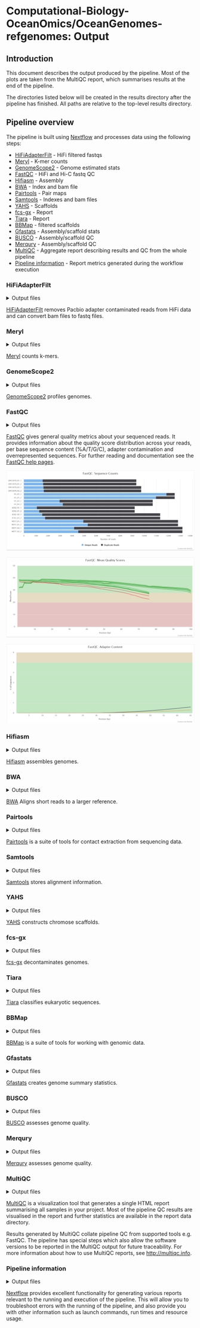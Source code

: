 # Computational-Biology-OceanOmics/OceanGenomes-refgenomes: Output

## Introduction

This document describes the output produced by the pipeline. Most of the plots are taken from the MultiQC report, which summarises results at the end of the pipeline.

The directories listed below will be created in the results directory after the pipeline has finished. All paths are relative to the top-level results directory.

## Pipeline overview

The pipeline is built using [Nextflow](https://www.nextflow.io/) and processes data using the following steps:

- [HiFiAdapterFilt](#hifiadapterfilt) - HiFi filtered fastqs
- [Meryl](#meryl) - K-mer counts
- [GenomeScope2](#genomescope2) - Genome estimated stats
- [FastQC](#fastqc) - HiFi and Hi-C fastq QC
- [Hifiasm](#hifiasm) - Assembly
- [BWA](#bwa) - Index and bam file
- [Pairtools](#pairtools) - Pair maps
- [Samtools](#samtools) - Indexes and bam files
- [YAHS](#yahs) - Scaffolds
- [fcs-gx](#fcs-gx) - Report
- [Tiara](#tiara) - Report
- [BBMap](#bbmap) - filtered scaffolds
- [Gfastats](#gfastats) - Assembly/scaffold stats
- [BUSCO](#busco) - Assembly/scaffold QC
- [Merqury](#merqury) - Assembly/scaffold QC
- [MultiQC](#multiqc) - Aggregate report describing results and QC from the whole pipeline
- [Pipeline information](#pipeline-information) - Report metrics generated during the workflow execution

### HiFiAdapterFilt

<details markdown="1">
<summary>Output files</summary>

- `hifiadapterfilt/`
  - `sample/`
    - `*.fastq.gz`: filtered hifi fastq files.
    - `*stats`: stat files produced by HiFiAdapterFilt.

</details>

[HiFiAdapterFilt](https://bmcgenomics.biomedcentral.com/articles/10.1186/s12864-022-08375-1) removes Pacbio adapter contaminated reads from HiFi data and can convert bam files to fastq files.

### Meryl

<details markdown="1">
<summary>Output files</summary>

- `meryl/`
  - `*.hist`: Histogram produced by Meryl.
  - `*.meryldb/`: Meryl database.

</details>

[Meryl](https://genomebiology.biomedcentral.com/articles/10.1186/s13059-020-02134-9) counts k-mers.

### GenomeScope2

<details markdown="1">
<summary>Output files</summary>

- `genomescope2/`
  - `*_model.txt`: Genomescope2 model.
  - `*_summary.txt`: Summary stats.
  - `*.png`: various png files produced by genomescope2.

</details>

[GenomeScope2](https://www.nature.com/articles/s41467-020-14998-3) profiles genomes.

### FastQC

<details markdown="1">
<summary>Output files</summary>

- `fastqc/`
  - `*_fastqc.html`: FastQC report containing quality metrics.
  - `*_fastqc.zip`: Zip archive containing the FastQC report, tab-delimited data file and plot images.

</details>

[FastQC](http://www.bioinformatics.babraham.ac.uk/projects/fastqc/) gives general quality metrics about your sequenced reads. It provides information about the quality score distribution across your reads, per base sequence content (%A/T/G/C), adapter contamination and overrepresented sequences. For further reading and documentation see the [FastQC help pages](http://www.bioinformatics.babraham.ac.uk/projects/fastqc/Help/).

![MultiQC - FastQC sequence counts plot](images/mqc_fastqc_counts.png)

![MultiQC - FastQC mean quality scores plot](images/mqc_fastqc_quality.png)

![MultiQC - FastQC adapter content plot](images/mqc_fastqc_adapter.png)

### Hifiasm

<details markdown="1">
<summary>Output files</summary>

- `hifiasm/`
  - `*.stderr.log`: Standard error log file produced during the Hifiasm run.
  - `*.gfa`: Various assembly graphs.
  - `*.bin`: Error corrected and overlap reads.

</details>

[Hifiasm](https://www.nature.com/articles/s41592-020-01056-5) assembles genomes.

### BWA

<details markdown="1">
<summary>Output files</summary>

- `bwa/`
  - `*.bam`: bam file produced by BWA.
  - `bwa/`: Directory containing the BWA index of the assembly.

</details>

[BWA](https://pubmed.ncbi.nlm.nih.gov/19451168/) Aligns short reads to a larger reference.

### Pairtools

<details markdown="1">
<summary>Output files</summary>

- `pairtools/`
  - `*.mapped.pairs`: Mapped pairs.
  - `*_dedup.pairs.gz`: Deduplicated pairs.
  - `*_dedup.pairs.stat`: Deduplicated pair stats.
  - `*pairsam.gz`: Parsed pairs.
  - `*pairsam.stat`: Parsed pair stats.
  - `*pairs.gz`: Sorted pairs.
  - `*unsorted.bam`: Unsorted pairs.

</details>

[Pairtools](https://www.ncbi.nlm.nih.gov/pmc/articles/PMC9949071/) is a suite of tools for contact extraction from sequencing data.

### Samtools

<details markdown="1">
<summary>Output files</summary>

- `samtools/`
  - `*bam`: Sorted bam file of the Pairtools pairs.
  - `*bai`: Index of the Pairtools pairs.
  - `*fai`: Assembly index.

</details>

[Samtools](https://academic.oup.com/bioinformatics/article/25/16/2078/204688) stores alignment information.

### YAHS

<details markdown="1">
<summary>Output files</summary>

- `yahs/`
  - `*.bin`: Bin file of the haplotypes.
  - `*_scaffolds_final.agp`: AGP file with the scaffolds.
  - `*_scaffolds_final.fa`: Fasta file with the scaffolds.

</details>

[YAHS](https://academic.oup.com/bioinformatics/article/39/1/btac808/6917071) constructs chromose scaffolds.

### fcs-gx

<details markdown="1">
<summary>Output files</summary>

- `fcs/`
  - `out/`
    - `*fcs_gx_report.txt`: Report of the genome.
    - `*.taxonomy.rpt`: Report of the taxonomy assigned to the scaffold.

</details>

[fcs-gx](https://www.biorxiv.org/content/10.1101/2023.06.02.543519v1) decontaminates genomes.

### Tiara

<details markdown="1">
<summary>Output files</summary>

- `tiara/`
  - `*.txt`: Log files and reports.
  - `*.fasta`: Fasta file with flagged scaffolds.

</details>

[Tiara](https://academic.oup.com/bioinformatics/article/38/2/344/6375939) classifies eukaryotic sequences.

### BBMap

<details markdown="1">
<summary>Output files</summary>

- `bbmap/`
  - `*_filtered_scaffolds.fa`: Fasta file with the filtered scaffolds.

</details>

[BBMap](https://escholarship.org/uc/item/1h3515gn) is a suite of tools for working with genomic data.

### Gfastats

<details markdown="1">
<summary>Output files</summary>

- `gfastats/`
  - `*.assembly_summary`: Summary of the assembly and haplotypes.
  - `*.fasta.gz`: Fasta files of the assembly and haplotypes.

</details>

[Gfastats](https://academic.oup.com/bioinformatics/article/38/17/4214/6633308) creates genome summary statistics.

### BUSCO

<details markdown="1">
<summary>Output files</summary>

- `busco/`
  - `*-busco.batch_summary.txt`: Summary file.
  - `*-busco/`: Busco directory containing scaffolds and logs.
  - `*_busco_figure.png`: Plot generated by BUSCO.
  - `*.json`: Json file fith summary.
  - `*.txt`: Txt file with summary.

</details>

[BUSCO](https://academic.oup.com/mbe/article/38/10/4647/6329644) assesses genome quality.

### Merqury

<details markdown="1">
<summary>Output files</summary>

- `merqury/`
  - `*.png`: Various plots produced my Merqury.
  - `*.hist`: kmer count tables.
  - `*.qv`: Qv stats.
  - `*.bed`: Bed files of the scaffolds and haplotypes.
  - `*.wig`: Wig file of the scaffolds and haplotypes.
  - `*.ploidy`: Ploidy count table.
  - `*.stats`: Completeness stats.

</details>

[Merqury](https://genomebiology.biomedcentral.com/articles/10.1186/s13059-020-02134-9) assesses genome quality.

### MultiQC

<details markdown="1">
<summary>Output files</summary>

- `multiqc/`
  - `multiqc_report.html`: a standalone HTML file that can be viewed in your web browser.
  - `multiqc_data/`: directory containing parsed statistics from the different tools used in the pipeline.
  - `multiqc_plots/`: directory containing static images from the report in various formats.

</details>

[MultiQC](http://multiqc.info) is a visualization tool that generates a single HTML report summarising all samples in your project. Most of the pipeline QC results are visualised in the report and further statistics are available in the report data directory.

Results generated by MultiQC collate pipeline QC from supported tools e.g. FastQC. The pipeline has special steps which also allow the software versions to be reported in the MultiQC output for future traceability. For more information about how to use MultiQC reports, see <http://multiqc.info>.

### Pipeline information

<details markdown="1">
<summary>Output files</summary>

- `pipeline_info/`
  - Reports generated by Nextflow: `execution_report.html`, `execution_timeline.html`, `execution_trace.txt` and `pipeline_dag.dot`/`pipeline_dag.svg`.
  - Reports generated by the pipeline: `pipeline_report.html`, `pipeline_report.txt` and `software_versions.yml`. The `pipeline_report*` files will only be present if the `--email` / `--email_on_fail` parameter's are used when running the pipeline.
  - Reformatted samplesheet files used as input to the pipeline: `samplesheet.valid.csv`.
  - Parameters used by the pipeline run: `params.json`.

</details>

[Nextflow](https://www.nextflow.io/docs/latest/tracing.html) provides excellent functionality for generating various reports relevant to the running and execution of the pipeline. This will allow you to troubleshoot errors with the running of the pipeline, and also provide you with other information such as launch commands, run times and resource usage.
